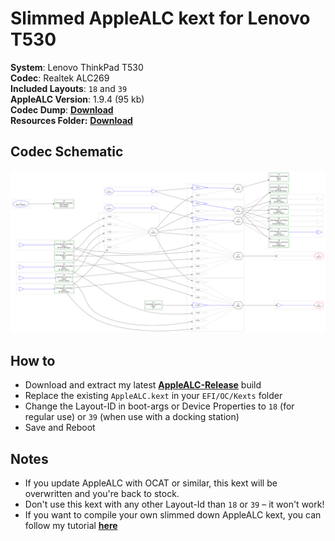 # Slimmed AppleALC kext for Lenovo T530

**System**: Lenovo ThinkPad T530 </br>
**Codec**: Realtek ALC269 </br>
**Included Layouts**: `18` and `39`</br>
**AppleALC Version**: 1.9.4 (95 kb) </br>
**Codec Dump**: [**Download**](https://github.com/5T33Z0/Lenovo-T530-Hackintosh-OpenCore/blob/main/ALC269/Resources/ALC269_Dump.zip?raw=true)</br>
**Resources Folder:** [**Download**](https://github.com/5T33Z0/Lenovo-T530-Hackintosh-OpenCore/blob/main/ALC269/Resources/AppleALC_Resources.zip)

## Codec Schematic
![](https://raw.githubusercontent.com/5T33Z0/Lenovo-T530-Hackintosh-OpenCore/7980459d36642573cf98038a886dc28558817e2a/ALC269/Resources/codec_dump.svg)

## How to
- Download and extract my latest [**AppleALC-Release**](https://github.com/5T33Z0/Lenovo-T530-Hackintosh-OpenCore/tree/main/ALC269/kexts) build
- Replace the existing `AppleALC.kext` in your `EFI/OC/Kexts` folder
- Change the Layout-ID in boot-args or Device Properties to `18` (for regular use) or `39` (when use with a docking station)
- Save and Reboot 

## Notes
- If you update AppleALC with OCAT or similar, this kext will be overwritten and you're back to stock.
- Don't use this kext with any other Layout-Id than `18` or `39` – it won't work!
- If you want to compile your own slimmed down AppleALC kext, you can follow my tutorial [**here**](https://github.com/5T33Z0/AppleALC-Guides/tree/main/Slimming_AppleALC)
